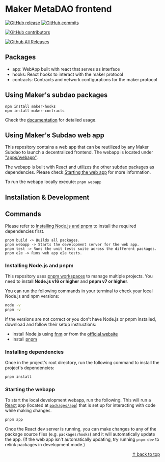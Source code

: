 # Maker MetaDAO frontend

[![GitHub release](https://img.shields.io/github/release/makerdao-dux/metadao-frontend.svg)](https://GitHub.com/makerdao-dux/metadao-frontend/releases/)
[![GitHub commits](https://img.shields.io/github/commits-since/makerdao-dux/metadao-frontend/latest.svg)](https://GitHub.com/makerdao-dux/metadao-frontend/commit/)

[![GitHub contributors](https://img.shields.io/github/contributors/makerdao-dux/metadao-frontend.svg?style=flat)](https://github.com/makerdao-dux/metadao-frontend/graphs/contributors)

[![Github All Releases](https://img.shields.io/github/downloads/makerdao-dux/metadao-frontend/total.svg)](https://GitHub.com/makerdao-dux/metadao-frontend/releases/)

## Packages

- app: WebApp built with react that serves as interface
- hooks: React hooks to interact with the maker protocol
- contracts: Contracts and network configurations for the maker protocol

## Using Maker's subdao packages

```
npm install maker-hooks
npm install maker-contracts
```

Check the [documentation]() for detailed usage.


## Using Maker's Subdao web app

This repository contains a web app that can be reutilized by any Maker Subdao to launch a decentralized frontend. The webapp is located under ["apps/webapp"](./apps/webapp). 

The webapp is built with React and utilizes the other subdao packages as dependencies. Please check [Starting the web app](#starting-the-webapp) for more information.

To run the webapp locally execute:
`pnpm webapp`

## Installation & Development

## Commands

Please refer to [Installing Node.js and pnpm](#installing-nodejs-and-pnpm) to install the required dependencies first.

```
pnpm build -> Builds all packages.
pnpm webapp -> Starts the development server for the web app.
pnpm test -> Runs the unit tests suite across the different packages.
pnpm e2e -> Runs web app e2e tests.
```

###  Installing Node.js and pnpm

This repository uses [pnpm workspaces](https://pnpm.io/workspaces) to manage multiple projects. You need to install **Node.js v16 or higher** and **pnpm v7 or higher**.

You can run the following commands in your terminal to check your local Node.js and npm versions:

```bash
node -v
pnpm -v
```

If the versions are not correct or you don't have Node.js or pnpm installed, download and follow their setup instructions:

- Install Node.js using [fnm](https://github.com/Schniz/fnm) or from the [official website](https://nodejs.org)
- Install [pnpm](https://pnpm.io/installation)


### Installing dependencies

Once in the project's root directory, run the following command to install the project's dependencies:

```bash
pnpm install
```


### Starting the webapp

To start the local development webapp, run the following. This will run a [React](https://reactjs.org/) app (located at [`packages/app`](./packages/app)) that is set up for interacting with code while making changes.

```bash
pnpm app
```

Once the React dev server is running, you can make changes to any of the package source files (e.g. `packages/hooks`) and it will automatically update the app. (If the web app isn't automatically updating, try running `pnpm dev` to relink packages in development mode.)

<div align="right">
  <a href="#basic-guide">&uarr; back to top</a></b>
</div>